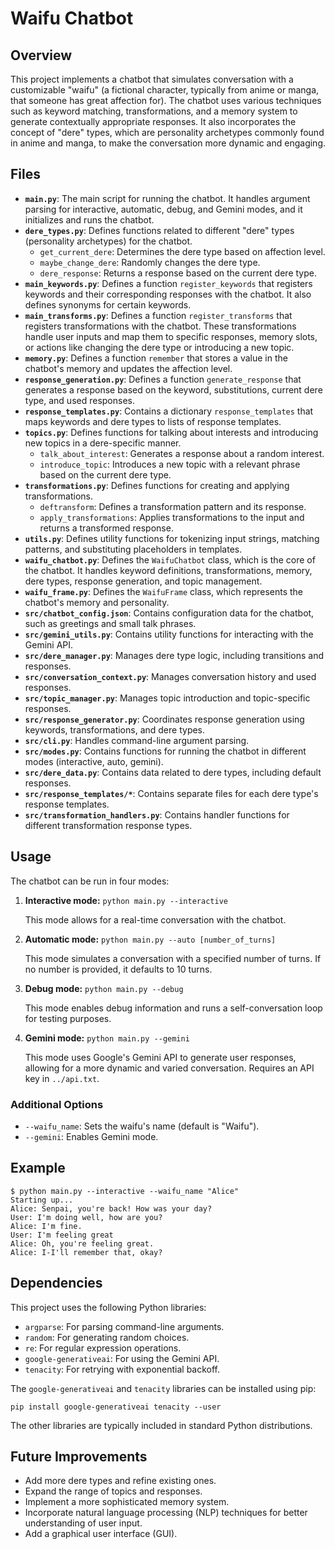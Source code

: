 # Waifu Chatbot

## Overview

This project implements a chatbot that simulates conversation with a customizable "waifu" (a fictional character, typically from anime or manga, that someone has great affection for). The chatbot uses various techniques such as keyword matching, transformations, and a memory system to generate contextually appropriate responses. It also incorporates the concept of "dere" types, which are personality archetypes commonly found in anime and manga, to make the conversation more dynamic and engaging.

## Files

-   **`main.py`**: The main script for running the chatbot. It handles argument parsing for interactive, automatic, debug, and Gemini modes, and it initializes and runs the chatbot.
-   **`dere_types.py`**: Defines functions related to different "dere" types (personality archetypes) for the chatbot.
    -   `get_current_dere`: Determines the dere type based on affection level.
    -   `maybe_change_dere`: Randomly changes the dere type.
    -   `dere_response`: Returns a response based on the current dere type.
-   **`main_keywords.py`**: Defines a function `register_keywords` that registers keywords and their corresponding responses with the chatbot. It also defines synonyms for certain keywords.
-   **`main_transforms.py`**: Defines a function `register_transforms` that registers transformations with the chatbot. These transformations handle user inputs and map them to specific responses, memory slots, or actions like changing the dere type or introducing a new topic.
-   **`memory.py`**: Defines a function `remember` that stores a value in the chatbot's memory and updates the affection level.
-   **`response_generation.py`**: Defines a function `generate_response` that generates a response based on the keyword, substitutions, current dere type, and used responses.
-   **`response_templates.py`**: Contains a dictionary `response_templates` that maps keywords and dere types to lists of response templates.
-   **`topics.py`**: Defines functions for talking about interests and introducing new topics in a dere-specific manner.
    -   `talk_about_interest`: Generates a response about a random interest.
    -   `introduce_topic`: Introduces a new topic with a relevant phrase based on the current dere type.
-   **`transformations.py`**: Defines functions for creating and applying transformations.
    -   `deftransform`: Defines a transformation pattern and its response.
    -   `apply_transformations`: Applies transformations to the input and returns a transformed response.
-   **`utils.py`**: Defines utility functions for tokenizing input strings, matching patterns, and substituting placeholders in templates.
-   **`waifu_chatbot.py`**: Defines the `WaifuChatbot` class, which is the core of the chatbot. It handles keyword definitions, transformations, memory, dere types, response generation, and topic management.
-   **`waifu_frame.py`**: Defines the `WaifuFrame` class, which represents the chatbot's memory and personality.
-   **`src/chatbot_config.json`**: Contains configuration data for the chatbot, such as greetings and small talk phrases.
-   **`src/gemini_utils.py`**: Contains utility functions for interacting with the Gemini API.
-    **`src/dere_manager.py`**: Manages dere type logic, including transitions and responses.
-   **`src/conversation_context.py`**: Manages conversation history and used responses.
-   **`src/topic_manager.py`**: Manages topic introduction and topic-specific responses.
-   **`src/response_generator.py`**: Coordinates response generation using keywords, transformations, and dere types.
-   **`src/cli.py`**: Handles command-line argument parsing.
-   **`src/modes.py`**: Contains functions for running the chatbot in different modes (interactive, auto, gemini).
-   **`src/dere_data.py`**: Contains data related to dere types, including default responses.
- **`src/response_templates/*`**: Contains separate files for each dere type's response templates.
- **`src/transformation_handlers.py`**: Contains handler functions for different transformation response types.

## Usage

The chatbot can be run in four modes:

1.  **Interactive mode:** `python main.py --interactive`

    This mode allows for a real-time conversation with the chatbot.

2.  **Automatic mode:** `python main.py --auto [number_of_turns]`

    This mode simulates a conversation with a specified number of turns. If no number is provided, it defaults to 10 turns.

3.  **Debug mode:** `python main.py --debug`

    This mode enables debug information and runs a self-conversation loop for testing purposes.

4.  **Gemini mode:** `python main.py --gemini`

    This mode uses Google's Gemini API to generate user responses, allowing for a more dynamic and varied conversation. Requires an API key in `../api.txt`.

### Additional Options

-   `--waifu_name`: Sets the waifu's name (default is "Waifu").
-   `--gemini`: Enables Gemini mode.

## Example

```
$ python main.py --interactive --waifu_name "Alice"
Starting up...
Alice: Senpai, you're back! How was your day?
User: I'm doing well, how are you?
Alice: I'm fine.
User: I'm feeling great
Alice: Oh, you're feeling great.
Alice: I-I'll remember that, okay?
```

## Dependencies

This project uses the following Python libraries:

-   `argparse`: For parsing command-line arguments.
-   `random`: For generating random choices.
-   `re`: For regular expression operations.
-   `google-generativeai`: For using the Gemini API.
-   `tenacity`: For retrying with exponential backoff.

The `google-generativeai` and `tenacity` libraries can be installed using pip:

```
pip install google-generativeai tenacity --user
```

The other libraries are typically included in standard Python distributions.

## Future Improvements

-   Add more dere types and refine existing ones.
-   Expand the range of topics and responses.
-   Implement a more sophisticated memory system.
-   Incorporate natural language processing (NLP) techniques for better understanding of user input.
-   Add a graphical user interface (GUI).